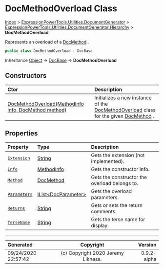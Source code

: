 ﻿# DocMethodOverload Class

[Index](../index.md) > [ExpressionPowerTools.Utilities.DocumentGenerator](ExpressionPowerTools.Utilities.DocumentGenerator.a.md) > [ExpressionPowerTools.Utilities.DocumentGenerator.Hierarchy](ExpressionPowerTools.Utilities.DocumentGenerator.Hierarchy.n.md) > **DocMethodOverload**

Represents an overload of a [DocMethod](ExpressionPowerTools.Utilities.DocumentGenerator.Hierarchy.DocMethod.cs.md) .

```csharp
public class DocMethodOverload : DocBase
```

Inheritance [Object](https://docs.microsoft.com/dotnet/api/system.object) → [DocBase](ExpressionPowerTools.Utilities.DocumentGenerator.Hierarchy.DocBase.cs.md) → **DocMethodOverload**

## Constructors

| Ctor | Description |
| :-- | :-- |
| [DocMethodOverload(MethodInfo info, DocMethod method)](ExpressionPowerTools.Utilities.DocumentGenerator.Hierarchy.DocMethodOverload.ctor.md#docmethodoverloadmethodinfo-info-docmethod-method) | Initializes a new instance of the [DocMethodOverload](ExpressionPowerTools.Utilities.DocumentGenerator.Hierarchy.DocMethodOverload.cs.md) class for            the given [DocMethod](ExpressionPowerTools.Utilities.DocumentGenerator.Hierarchy.DocMethod.cs.md) . |
## Properties

| Property | Type | Description |
| :-- | :-- | :-- |
| [`Extension`](ExpressionPowerTools.Utilities.DocumentGenerator.Hierarchy.DocMethodOverload.Extension.prop.md) | [String](https://docs.microsoft.com/dotnet/api/system.string) | Gets the extension (not implemented). |
| [`Info`](ExpressionPowerTools.Utilities.DocumentGenerator.Hierarchy.DocMethodOverload.Info.prop.md) | [MethodInfo](https://docs.microsoft.com/dotnet/api/system.reflection.methodinfo) | Gets the constructor info. |
| [`Method`](ExpressionPowerTools.Utilities.DocumentGenerator.Hierarchy.DocMethodOverload.Method.prop.md) | [DocMethod](ExpressionPowerTools.Utilities.DocumentGenerator.Hierarchy.DocMethod.cs.md) | Gets the constructor the overload belongs to. |
| [`Parameters`](ExpressionPowerTools.Utilities.DocumentGenerator.Hierarchy.DocMethodOverload.Parameters.prop.md) | [IList&lt;DocParameter>](https://docs.microsoft.com/dotnet/api/system.collections.generic.ilist-1) | Gets the overload parameters. |
| [`Returns`](ExpressionPowerTools.Utilities.DocumentGenerator.Hierarchy.DocMethodOverload.Returns.prop.md) | [String](https://docs.microsoft.com/dotnet/api/system.string) | Gets or sets the return comments. |
| [`TerseName`](ExpressionPowerTools.Utilities.DocumentGenerator.Hierarchy.DocMethodOverload.TerseName.prop.md) | [String](https://docs.microsoft.com/dotnet/api/system.string) | Gets the terse name for display. |


---

| Generated | Copyright | Version |
| :-- | :-: | --: |
| 09/24/2020 22:57:42 | (c) Copyright 2020 Jeremy Likness. | 0.9.2-alpha |
